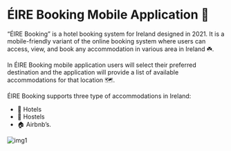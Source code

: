 # ÉIRE Booking Mobile Application 📱
“ÉIRE Booking” is a hotel booking system for Ireland designed in 2021.
It is a mobile-friendly variant of the online booking system where users can access, 
view, and book any accommodation in various area in Ireland ☘️.

In ÉIRE Booking mobile application users will select their preferred destination and the application 
will provide a list of available accommodations for that location 🗺️.

ÉIRE Booking supports three type of accommodations in Ireland:
- 🏨 Hotels
- 🛌 Hostels
- 🏠 Airbnb’s.

![img1](https://user-images.githubusercontent.com/56543762/137035772-e2e2c635-1af7-40d6-8646-833f3b409b84.png)

